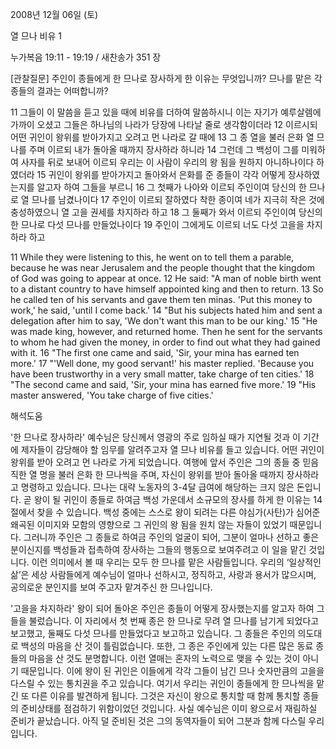 2008년 12월 06일 (토)

열 므나 비유 1



누가복음 19:11 - 19:19 / 새찬송가 351 장


[관찰질문]
주인이 종들에게 한 므나로 장사하게 한 이유는 무엇입니까? 
므나를 맡은 각 종들의 결과는 어떠합니까? 

11 그들이 이 말씀을 듣고 있을 때에 비유를 더하여 말씀하시니 이는 자기가 예루살렘에 가까이 오셨고 그들은 하나님의 나라가 당장에 나타날 줄로 생각함이더라 
12 이르시되 어떤 귀인이 왕위를 받아가지고 오려고 먼 나라로 갈 때에 
13 그 종 열을 불러 은화 열 므나를 주며 이르되 내가 돌아올 때까지 장사하라 하니라 
14 그런데 그 백성이 그를 미워하여 사자를 뒤로 보내어 이르되 우리는 이 사람이 우리의 왕 됨을 원하지 아니하나이다 하였더라 
15 귀인이 왕위를 받아가지고 돌아와서 은화를 준 종들이 각각 어떻게 장사하였는지를 알고자 하여 그들을 부르니 
16 그 첫째가 나아와 이르되 주인이여 당신의 한 므나로 열 므나를 남겼나이다 
17 주인이 이르되 잘하였다 착한 종이여 네가 지극히 작은 것에 충성하였으니 열 고을 권세를 차지하라 하고 
18 그 둘째가 와서 이르되 주인이여 당신의 한 므나로 다섯 므나를 만들었나이다 
19 주인이 그에게도 이르되 너도 다섯 고을을 차지하라 하고 

11 While they were listening to this, he went on to tell them a parable, because he was near Jerusalem and the people thought that the kingdom of God was going to appear at once. 
12 He said: "A man of noble birth went to a distant country to have himself appointed king and then to return. 
13 So he called ten of his servants and gave them ten minas. 'Put this money to work,' he said, 'until I come back.' 
14 "But his subjects hated him and sent a delegation after him to say, 'We don't want this man to be our king.' 
15 "He was made king, however, and returned home. Then he sent for the servants to whom he had given the money, in order to find out what they had gained with it. 
16 "The first one came and said, 'Sir, your mina has earned ten more.' 
17 "'Well done, my good servant!' his master replied. 'Because you have been trustworthy in a very small matter, take charge of ten cities.' 
18 "The second came and said, 'Sir, your mina has earned five more.' 
19 "His master answered, 'You take charge of five cities.'

해석도움





'한 므나로 장사하라'
 예수님은 당신께서 영광의 주로 임하실 때가 지연될 것과 이 기간에 제자들이 감당해야 할 임무를 알려주고자 열 므나 비유를 들고 있습니다. 어떤 귀인이 왕위를 받아 오려고 먼 나라로 가게 되었습니다. 여행에 앞서 주인은 그의 종들 중 믿음직한 열 명을 불러 은화 한 므나씩을 주며, 자신이 왕위를 받아 돌아올 때까지 장사하라고 명령하고 있습니다. 므나는 대략 노동자의 3-4달 급여에 해당하는 크지 않은 돈입니다. 곧 왕이 될 귀인이 종들로 하여금 백성 가운데서 소규모의 장사를 하게 한 이유는 14절에서 찾을 수 있습니다. 백성 중에는 스스로 왕이 되려는 다른 야심가(사탄)가 심어준 왜곡된 이미지와 모함의 영향으로 그 귀인의 왕 됨을 원치 않는 자들이 있었기 때문입니다. 그러니까 주인은 그 종들로 하여금 주인의 얼굴이 되어, 그분이 얼마나 선하고 좋은 분이신지를 백성들과 접촉하여 장사하는 그들의 행동으로 보여주려고 이 일을 맡긴 것입니다. 이런 의미에서 볼 때 우리는 모두 한 므나를 맡은 사람들입니다. 우리의 ‘일상적인 삶’은 세상 사람들에게 예수님이 얼마나 선하시고, 정직하고, 사랑과 용서가 많으시며, 공의로운 분인지를 보여 주고자 맡겨주신 한 므나입니다.         

'고을을 차지하라'
 왕이 되어 돌아온 주인은 종들이 어떻게 장사했는지를 알고자 하여 그들을 불렀습니다. 이 자리에서 첫 번째 종은 한 므나로 무려 열 므나를 남기게 되었다고 보고했고, 둘째도 다섯 므나를 만들었다고 보고하고 있습니다. 그 종들은 주인의 의도대로 백성의 마음을 산 것이 틀림없습니다. 또한, 그 종은 주인에게 있는 다른 많은 동료 종들의 마음을 산 것도 분명합니다. 이런 열매는 혼자의 노력으로 맺을 수 있는 것이 아니기 때문입니다. 이에 왕이 된 귀인은 이들에게 각각 그들이 남긴 므나 숫자만큼의 고을을 다스릴 수 있는 통치권을 주고 있습니다. 여기서 우리는 귀인이 종들에게 한 므나씩을 맡긴 또 다른 이유를 발견하게 됩니다. 그것은 자신이 왕으로 통치할 때 함께 통치할 종들의 준비상태를 점검하기 위함이었던 것입니다. 사실 예수님은 이미 왕으로서 재림하실 준비가 끝났습니다. 아직 덜 준비된 것은 그의 동역자들이 되어 그분과 함께 다스릴 우리입니다.